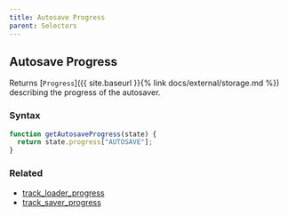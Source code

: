 ```yaml
---
title: Autosave Progress
parent: Selectors
---
```


## Autosave Progress

Returns [`Progress`]({{ site.baseurl }}{% link docs/external/storage.md %}) describing the progress of the autosaver.

### Syntax

```js
function getAutosaveProgress(state) {
  return state.progress["AUTOSAVE"];
}
```

### Related

- [track_loader_progress](./track_loader_progress.md)
- [track_saver_progress](./track_saver_progress.md)
